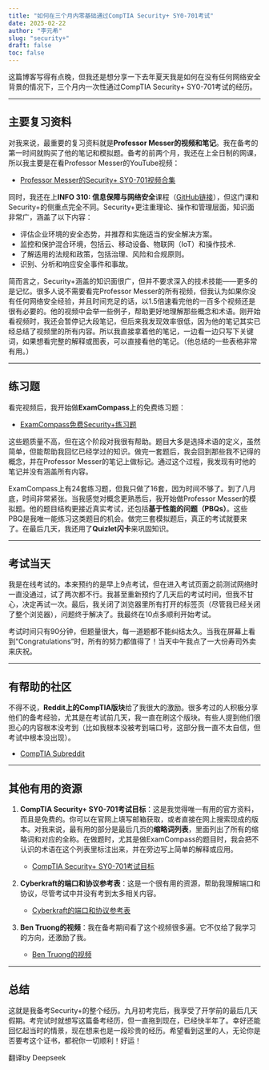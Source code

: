 ```yaml
---
title: "如何在三个月内零基础通过CompTIA Security+ SY0-701考试"
date: 2025-02-22
author: "李元希"
slug: "security+"
draft: false
toc: false
---
```


这篇博客写得有点晚，但我还是想分享一下去年夏天我是如何在没有任何网络安全背景的情况下，三个月内一次性通过CompTIA Security+ SY0-701考试的经历。

---

## 主要复习资料

对我来说，最重要的复习资料就是**Professor Messer的视频和笔记**。我在备考的第一时间就购买了他的笔记和模拟题。备考的前两个月，我还在上全日制的网课，所以我主要是在看Professor Messer的YouTube视频：

- [Professor Messer的Security+ SY0-701视频合集](https://youtu.be/STM3EUvL7wg?feature=shared)

同时，我还在上**INFO 310: 信息保障与网络安全**课程（[GitHub链接](https://github.com/uw-areifers/sum-24-uw-cybersec-huskey-manager)），但这门课和Security+的侧重点完全不同。Security+更注重理论、操作和管理层面，知识面非常广，涵盖了以下内容：
- 评估企业环境的安全态势，并推荐和实施适当的安全解决方案。
- 监控和保护混合环境，包括云、移动设备、物联网（IoT）和操作技术.
- 了解适用的法规和政策，包括治理、风险和合规原则。
- 识别、分析和响应安全事件和事故。

简而言之，Security+涵盖的知识面很广，但并不要求深入的技术技能——更多的是记忆。很多人说不需要看完Professor Messer的所有视频，但我认为如果你没有任何网络安全经验，并且时间充足的话，以1.5倍速看完他的一百多个视频还是很有必要的。他的视频中会举一些例子，帮助更好地理解那些概念和术语。刚开始看视频时，我还会暂停记大段笔记，但后来我发现效率很低，因为他的笔记其实已经总结了视频里的所有内容。所以我直接拿着他的笔记，一边看一边只写下关键词，如果想看完整的解释或图表，可以直接看他的笔记。（他总结的一些表格非常有用。）

---

## 练习题

看完视频后，我开始做**ExamCompass**上的免费练习题：
- [ExamCompass免费Security+练习题](https://www.examcompass.com/comptia/security-plus-certification/free-security-plus-practice-tests)

这些题质量不高，但在这个阶段对我很有帮助。题目大多是选择术语的定义，虽然简单，但能帮助我回忆已经学过的知识。做完一套题后，我会回到那些我不记得的概念，并在Professor Messer的笔记上做标记。通过这个过程，我发现有时他的笔记并没有涵盖所有内容。

ExamCompass上有24套练习题，但我只做了16套，因为时间不够了。到了八月底，时间非常紧张。当我感觉对概念更熟悉后，我开始做Professor Messer的模拟题。他的题目结构更接近真实考试，还包括**基于性能的问题（PBQs）**。这些PBQ是我唯一能练习这类题目的机会。做完三套模拟题后，真正的考试就要来了。在最后几天，我还用了**Quizlet闪卡**来巩固知识。

---

## 考试当天

我是在线考试的。本来预约的是早上9点考试，但在进入考试页面之前测试网络时一直没通过，试了两次都不行。我甚至重新预约了几天后的考试时间，但我不甘心，决定再试一次。最后，我关闭了浏览器里所有打开的标签页（尽管我已经关闭了整个浏览器），问题终于解决了。我最终在10点多顺利开始考试。

考试时间只有90分钟，但题量很大，每一道题都不能纠结太久。当我在屏幕上看到“Congratulations”时，所有的努力都值得了！当天中午我点了一大份寿司外卖来庆祝。

---

## 有帮助的社区

不得不说，**Reddit上的CompTIA版块**给了我很大的激励。很多考过的人积极分享他们的备考经验，尤其是在考试前几天，我一直在刷这个版块。有些人提到他们很担心的内容根本没考到（比如我根本没被考到端口号，这部分我一直不太自信，但考试中根本没出现）。

- [CompTIA Subreddit](https://www.reddit.com/r/CompTIA/)

---

## 其他有用的资源

1. **CompTIA Security+ SY0-701考试目标**：这是我觉得唯一有用的官方资料，而且是免费的。你可以在官网上填写邮箱获取，或者直接在网上搜索现成的版本。对我来说，最有用的部分是最后几页的**缩略词列表**，里面列出了所有的缩略词和对应的全称。在做题时，尤其是做ExamCompass的题目时，我会把不认识的术语在这个列表里标注出来，并在旁边写上简单的解释或应用。

   - [CompTIA Security+ SY0-701考试目标](https://www.comptia.org/training/resources/exam-objectives)

2. **Cyberkraft的端口和协议参考表**：这是一个很有用的资源，帮助我理解端口和协议，尽管考试中并没有考到太多相关内容。

   - [Cyberkraft的端口和协议参考表](https://cyberkrafttraining.com/blog/ports-and-protocols-security/?srsltid=AfmBOorEWizLf-6Tn30kvt092DHUY3Ksk0N0e5UPiik-SZ16FcoqUum4)

3. **Ben Truong的视频**：我在备考期间看了这个视频很多遍。它不仅给了我学习的方向，还激励了我。

   - [Ben Truong的视频](https://www.youtube.com/watch?v=dHxEd5o_22I)

---

## 总结

这就是我备考Security+的整个经历。九月初考完后，我享受了开学前的最后几天假期。考完试时就想写这篇备考经历，但一直拖到现在，已经快半年了。幸好还能回忆起当时的情景，现在想来也是一段珍贵的经历。希望看到这里的人，无论你是否要考这个证书，都祝你一切顺利！好运！

翻译by Deepseek